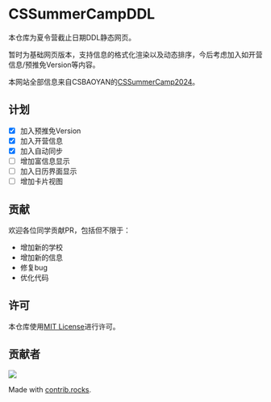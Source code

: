 # CSSummerCampDDL

本仓库为夏令营截止日期DDL静态网页。

暂时为基础网页版本，支持信息的格式化渲染以及动态排序，今后考虑加入如开营信息/预推免Version等内容。

本网站全部信息来自CSBAOYAN的[CSSummerCamp2024](https://github.com/CS-BAOYAN/CSSummerCamp2024)。

## 计划

- [x] 加入预推免Version
- [x] 加入开营信息
- [x] 加入自动同步
- [ ] 增加富信息显示
- [ ] 加入日历界面显示
- [ ] 增加卡片视图

## 贡献

欢迎各位同学贡献PR，包括但不限于：

- 增加新的学校
- 增加新的信息
- 修复bug
- 优化代码

## 许可

本仓库使用[MIT License](LICENSE)进行许可。

## 贡献者

<a href="https://github.com/CS-BAOYAN/CSSummerCampDDL/graphs/contributors">
  <img src="https://contrib.rocks/image?repo=CS-BAOYAN/CSSummerCampDDL" />
</a>

Made with [contrib.rocks](https://contrib.rocks).
